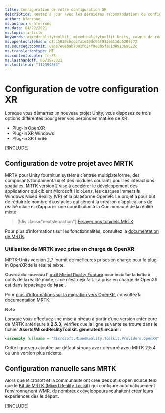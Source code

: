 ```yaml
---
title: Configuration de votre configuration XR
description: Restez à jour avec les dernières recommandations de configuration de XR Unity pour le développement d’applications HoloLens.
author: hferrone
ms.author: v-hferrone
ms.date: 04/22/2021
ms.topic: article
keywords: mixedrealitytoolkit, mixedrealitytoolkit-Unity, casque de réalité mixte, casque Windows Mixed Reality, casque de réalité virtuelle, Unity
ms.openlocfilehash: df7c5039c6cdcfa1e39dc96f0829611dd5209772
ms.sourcegitcommit: 6ade7e8ebab7003fc24f9e0b5fa81d091369622c
ms.translationtype: MT
ms.contentlocale: fr-FR
ms.lasthandoff: 06/19/2021
ms.locfileid: "112394563"
---
```

# <a name="setting-up-your-xr-configuration"></a>Configuration de votre configuration XR

Lorsque vous démarrez un nouveau projet Unity, vous disposez de trois options différentes pour gérer vos besoins en matière de XR : 
* Plug-in OpenXR
* Plug-in XR Windows
* Plug-in XR hérité

[!INCLUDE[](includes/xr/intro.md)]

## <a name="setting-up-your-project-with-mrtk"></a>Configuration de votre projet avec MRTK

MRTK pour Unity fournit un système d’entrée multiplateforme, des composants fondamentaux et des modules courants pour les interactions spatiales. MRTK version 2 vise à accélérer le développement des applications qui ciblent Microsoft HoloLens, les casques immersifs Windows Mixed Reality (VR) et la plateforme OpenVR. Le projet a pour but de réduire le nombre d’obstacles qui gênent la création d’applications de réalité mixte et d’apporter une contribution à la Communauté de la réalité mixte.

> [!div class="nextstepaction"]
> [Essayer nos tutoriels MRTK](/windows/mixed-reality/develop/unity/tutorials/mr-learning-base-02?tabs=winxr)

Pour plus d’informations sur les fonctionnalités, consultez la [documentation de MRTK](/windows/mixed-reality/mrtk-unity).

### <a name="using-mrtk-with-openxr-support"></a>Utilisation de MRTK avec prise en charge de OpenXR

MRTK-Unity version 2,7 fournit de meilleures prises en charge pour le plug-in OpenXR de la réalité mixte.

Ouvrez de nouveau l' [outil Mixed Reality Feature](welcome-to-mr-feature-tool.md) pour installer la boîte à outils de la réalité mixte, si ce n’est déjà fait. La prise en charge de OpenXR est dans le package de **base** .

Pour [plus d’informations sur la migration vers OpenXR](/windows/mixed-reality/mrtk-unity/configuration/getting-started-with-mrtk-and-xrsdk#configuring-mrtk-for-the-xr-sdk-pipeline), consultez la documentation MRTK.

> [!NOTE]
> Lorsque vous effectuez une mise à niveau à partir d’une version antérieure de MRTK antérieure à **2.5.3**, vérifiez que la ligne suivante se trouve dans le fichier **Assets/MixedRealityToolkit. generated/link.xml** :
>
> ```xml
> <assembly fullname = "Microsoft.MixedReality.Toolkit.Providers.OpenXR" preserve="all"/>
> ```
>
> Cette ligne sera ajoutée par défaut si vous avez démarré avec MRTK 2.5.4 ou une version plus récente.

## <a name="manual-setup-without-mrtk"></a>Configuration manuelle sans MRTK

Alors que Microsoft et la communauté ont créé des outils open source tels que le [Kit de MRTK (Mixed Reality Toolkit)](https://microsoft.github.io/MixedRealityToolkit-Unity/Documentation/Installation.html) qui configure automatiquement l’environnement WMR, de nombreux développeurs souhaitent créer leurs expériences dès le départ.

[!INCLUDE[](includes/xr/manual-setup.md)]

